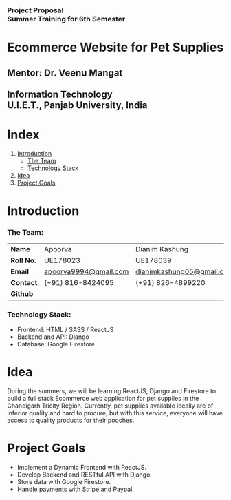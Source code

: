 ### Project Proposal<br>Summer Training for 6th Semester

# Ecommerce Website for Pet Supplies

## Mentor: Dr. Veenu Mangat<br><br>Information Technology <br>U.I.E.T., Panjab University, India

# Index

1. [Introduction](#introduction)
    - [The Team](#the-team)
    - [Technology Stack](#technology-stack)
2. [Idea](#idea)
3. [Project Goals](#project-goals)

# Introduction

### The Team:

|              |                       |                           |                           |
| ------------ | --------------------- | ------------------------- | ------------------------- |
| **Name**     | Apoorva               | Dianim Kashung            | Harshit Jindal            |
| **Roll No.** | UE178023              | UE178039                  | UE178045                  |
| **Email**    | apoorva9994@gmail.com | dianimkashung05@gmail.com | harshit.jindal@icloud.com |
| **Contact**  | (+91) 816-8424095     | (+91) 826-4899220         | (+91) 883-7777409         |
| **Github**   |                       |                           | github.com/harshitjindal  |

### Technology Stack:

-   Frontend: HTML / SASS / ReactJS
-   Backend and API: Django
-   Database: Google Firestore

# Idea

During the summers, we will be learning ReactJS, Django and Firestore to build a full stack Ecommerce web application for pet supplies in the Chandigarh Tricity Region. Currently, pet supplies available locally are of inferior quality and hard to procure, but with this service, everyone will have access to quality products for their pooches.

# Project Goals

-   Implement a Dynamic Frontend with ReactJS.
-   Develop Backend and RESTful API with Django.
-   Store data with Google Firestore.
-   Handle payments with Stripe and Paypal.
